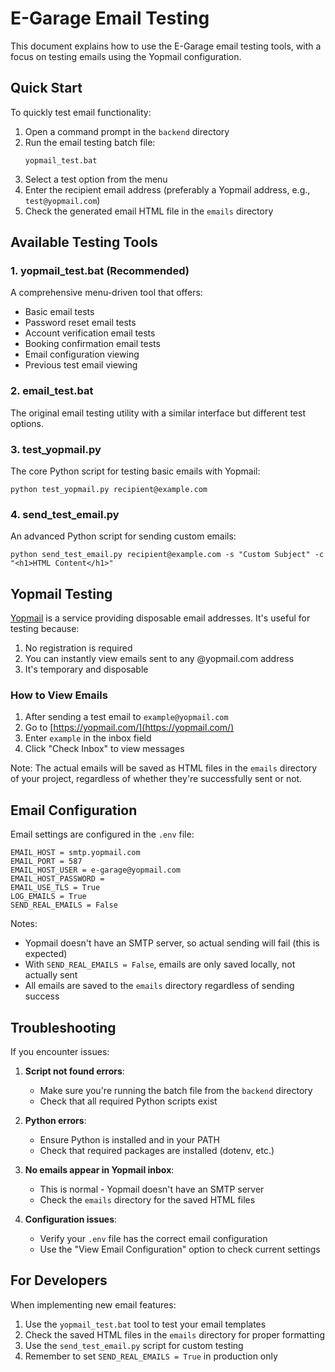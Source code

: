 # E-Garage Email Testing

This document explains how to use the E-Garage email testing tools, with a focus on testing emails using the Yopmail configuration.

## Quick Start

To quickly test email functionality:

1. Open a command prompt in the `backend` directory
2. Run the email testing batch file:
   ```
   yopmail_test.bat
   ```
3. Select a test option from the menu
4. Enter the recipient email address (preferably a Yopmail address, e.g., `test@yopmail.com`)
5. Check the generated email HTML file in the `emails` directory

## Available Testing Tools

### 1. yopmail_test.bat (Recommended)

A comprehensive menu-driven tool that offers:

- Basic email tests
- Password reset email tests
- Account verification email tests
- Booking confirmation email tests
- Email configuration viewing
- Previous test email viewing

### 2. email_test.bat

The original email testing utility with a similar interface but different test options.

### 3. test_yopmail.py

The core Python script for testing basic emails with Yopmail:

```
python test_yopmail.py recipient@example.com
```

### 4. send_test_email.py

An advanced Python script for sending custom emails:

```
python send_test_email.py recipient@example.com -s "Custom Subject" -c "<h1>HTML Content</h1>"
```

## Yopmail Testing

[Yopmail](https://yopmail.com/) is a service providing disposable email addresses. It's useful for testing because:

1. No registration is required
2. You can instantly view emails sent to any @yopmail.com address
3. It's temporary and disposable

### How to View Emails

1. After sending a test email to `example@yopmail.com`
2. Go to [https://yopmail.com/](https://yopmail.com/)
3. Enter `example` in the inbox field
4. Click "Check Inbox" to view messages

Note: The actual emails will be saved as HTML files in the `emails` directory of your project, regardless of whether they're successfully sent or not.

## Email Configuration

Email settings are configured in the `.env` file:

```
EMAIL_HOST = smtp.yopmail.com
EMAIL_PORT = 587
EMAIL_HOST_USER = e-garage@yopmail.com
EMAIL_HOST_PASSWORD = 
EMAIL_USE_TLS = True
LOG_EMAILS = True
SEND_REAL_EMAILS = False
```

Notes:
- Yopmail doesn't have an SMTP server, so actual sending will fail (this is expected)
- With `SEND_REAL_EMAILS = False`, emails are only saved locally, not actually sent
- All emails are saved to the `emails` directory regardless of sending success

## Troubleshooting

If you encounter issues:

1. **Script not found errors**:
   - Make sure you're running the batch file from the `backend` directory
   - Check that all required Python scripts exist

2. **Python errors**:
   - Ensure Python is installed and in your PATH
   - Check that required packages are installed (dotenv, etc.)

3. **No emails appear in Yopmail inbox**:
   - This is normal - Yopmail doesn't have an SMTP server
   - Check the `emails` directory for the saved HTML files

4. **Configuration issues**:
   - Verify your `.env` file has the correct email configuration
   - Use the "View Email Configuration" option to check current settings

## For Developers

When implementing new email features:

1. Use the `yopmail_test.bat` tool to test your email templates
2. Check the saved HTML files in the `emails` directory for proper formatting
3. Use the `send_test_email.py` script for custom testing
4. Remember to set `SEND_REAL_EMAILS = True` in production only 